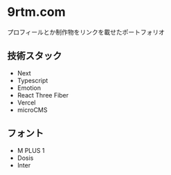 # 9rtm.com

プロフィールとか制作物をリンクを載せたポートフォリオ

## 技術スタック

- Next
- Typescript
- Emotion
- React Three Fiber
- Vercel
- microCMS

## フォント

- M PLUS 1
- Dosis
- Inter
